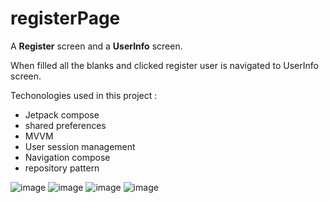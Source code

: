 # registerPage

A **Register** screen and a **UserInfo** screen.

 When filled all the blanks and clicked register user is navigated to UserInfo screen.

Techonologies used in this project :

* Jetpack compose
* shared preferences
* MVVM
* User session management
* Navigation compose
* repository pattern

  


![image](https://github.com/kamyab9k/registerPage/assets/126459043/bdffa916-3bde-4de3-b4fc-1279cd7c4fa9)
![image](https://github.com/kamyab9k/registerPage/assets/126459043/710190ea-2fce-4e79-85e9-a572eb30152b) 
![image](https://github.com/kamyab9k/registerPage/assets/126459043/f0a69422-34f3-45a9-aeac-55ffa0e1a924)
![image](https://github.com/kamyab9k/registerPage/assets/126459043/576ac027-1408-4e27-99ae-612255c85eb4)











